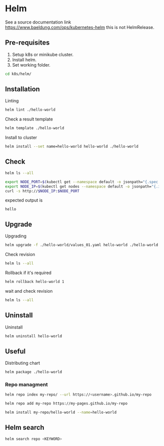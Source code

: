 # Helm

See a source documentation link https://www.baeldung.com/ops/kubernetes-helm
this is not HelmRelease.

## Pre-requisites

1. Setup k8s or minikube cluster.
2. Install helm.
3. Set working folder.

```bash
cd k8s/helm/
```


## Installation

Linting
```bash
helm lint ./hello-world
```

Check a result template
```bash
helm template ./hello-world
```

Install to cluster
```bash
helm install --set name=hello-world hello-world ./hello-world
```

## Check

```bash
helm ls --all
```

```bash
export NODE_PORT=$(kubectl get --namespace default -o jsonpath="{.spec.ports[0].nodePort}" services hello-world)
export NODE_IP=$(kubectl get nodes --namespace default -o jsonpath="{.items[0].status.addresses[0].address}")
curl -s http://$NODE_IP:$NODE_PORT
```

expected output is

```text
hello
```

## Upgrade

Upgrading
```bash
helm upgrade -f ./hello-world/values_01.yaml hello-world ./hello-world
```

Check revision
```bash
helm ls --all
```

Rollback if it's required

```bash
helm rollback hello-world 1
```

wait and check revision
```bash
helm ls --all
```

## Uninstall

Uninstall
```bash
helm uninstall hello-world
```
## Useful

Distributing chart
```bash
helm package ./hello-world
```

### Repo managment


```bash
helm repo index my-repo/ --url https://<username>.github.io/my-repo
```

```bash
helm repo add my-repo https://my-pages.github.io/my-repo
```

```bash
helm install my-repo/hello-world --name=hello-world
```


## Helm search

```bash
helm search repo <KEYWORD>
```
